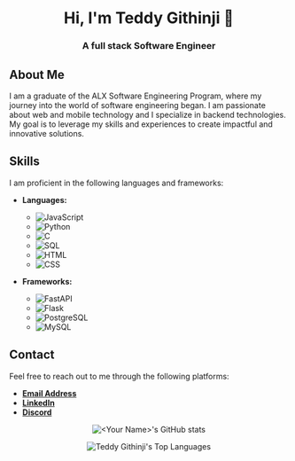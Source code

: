 <!-- Header Section -->

<h1 align="center">Hi, I'm Teddy Githinji 👋</h1>
<h3 align="center">A full stack Software Engineer</h3>

<!-- About Me Section -->
## About Me

I am a graduate of the ALX Software Engineering Program, where my journey into the world of software engineering began. I am passionate about web and mobile technology and I specialize in backend technologies. My goal is to leverage my skills and experiences to create impactful and innovative solutions.

<!-- Skills Section -->
## Skills

I am proficient in the following languages and frameworks:

- **Languages:**
  - ![JavaScript](https://img.shields.io/badge/-JavaScript-F7DF1E?style=flat&logo=javascript&logoColor=black)
  - ![Python](https://img.shields.io/badge/-Python-3776AB?style=flat&logo=python&logoColor=white)
  - ![C](https://img.shields.io/badge/-C-A8B9CC?style=flat&logo=c&logoColor=black)
  - ![SQL](https://img.shields.io/badge/-SQL-4479A1?style=flat&logo=postgresql&logoColor=white)
  - ![HTML](https://img.shields.io/badge/-HTML-E34F26?style=flat&logo=html5&logoColor=white)
  - ![CSS](https://img.shields.io/badge/-CSS-1572B6?style=flat&logo=css3&logoColor=white)

- **Frameworks:**
  - ![FastAPI](https://img.shields.io/badge/-FastAPI-009688?style=flat&logo=fastapi&logoColor=white)
  - ![Flask](https://img.shields.io/badge/-Flask-000000?style=flat&logo=flask&logoColor=white)
  - ![PostgreSQL](https://img.shields.io/badge/-PostgreSQL-336791?style=flat&logo=postgresql&logoColor=white)
  - ![MySQL](https://img.shields.io/badge/-MySQL-4479A1?style=flat&logo=mysql&logoColor=white)



<!-- Contact Section -->
## Contact

Feel free to reach out to me through the following platforms:

- [**Email Address**](mailto:tedgithinji83@gmail.com)
- [**LinkedIn**](https://www.linkedin.com/in/teddy-muraguri/)
- [**Discord**](https://discord.com/channels/@me/1338899017572024360)

<!-- Footer Section -->
<p align="center">
  <img src="https://github-readme-stats.vercel.app/api?username=tgithinji&show_icons=true&theme=radical" alt="<Your Name>'s GitHub stats"/>
</p>
<p align="center">
  <img src="https://github-readme-stats.vercel.app/api/top-langs/?username=tgithinji&layout=compact&theme=radical" alt="Teddy Githinji's Top Languages"/>
</p>
